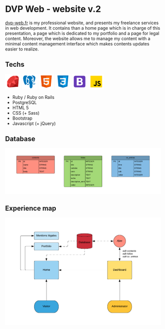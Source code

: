 # DVP Web - website v.2

[dvp-web.fr](https://www.dvp-web.fr) is my professional website, and presents my freelance services in web development. It contains than a home page which is in charge of this presentation, a page which is dedicated to my portfolio and a page for legal content. Moreover, the website allows me to manage my content with a minimal content management interface which makes contents updates easier to realize.

## Techs

![ruby](/readme/ruby.png) ![postgre](/readme/postgre.png) ![html](/readme/html.png) ![css](/readme/css.png) ![bootstrap](/readme/bootstrap.png) ![js](/readme/js.png)

- Ruby / Ruby on Rails 
- PostgreSQL 
- HTML 5 
- CSS (+ Sass) 
- Bootstrap 
- Javascript (+ jQuery) 

## Database

![ERD](/readme/erd.png)

## Experience map

![XP map](/readme/xpm.png)